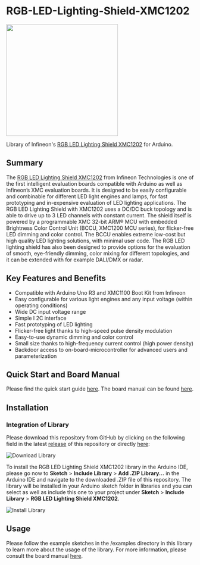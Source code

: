 # RGB-LED-Lighting-Shield-XMC1202
<img src="https://www.infineon.com/export/sites/default/media/products/Microcontrollers/RGB_LED_Shield_with_XMC1202_plain.jpg_1716340521.jpg" width="300">

Library of Infineon's [RGB LED Lighting Shield XMC1202](https://www.infineon.com/cms/de/product/evaluation-boards/kit_led_xmc1202_as_01/) for Arduino.

## Summary
The [RGB LED Lighting Shield XMC1202](https://www.infineon.com/cms/de/product/evaluation-boards/kit_led_xmc1202_as_01/) from Infineon Technologies is one of the first intelligent evaluation boards compatible with Arduino as well as Infineon’s XMC evaluation boards. It is designed to be easily configurable and combinable for different LED light engines and lamps, for fast prototyping and in-expensive evaluation of LED lighting applications. 
The RGB LED Lighting Shield with XMC1202 uses a DC/DC buck topology and is able to drive up to 3 LED channels with constant current. The shield itself is powered by a programmable XMC 32-bit ARM® MCU with embedded Brightness Color Control Unit (BCCU, XMC1200 MCU series), for flicker-free LED dimming and color control. 
The BCCU enables extreme low-cost but high quality LED lighting solutions, with minimal user code. The RGB LED lighting shield has also been designed to provide options for the evaluation of smooth, eye-friendly dimming, color mixing for different topologies, and it can be extended with for example DALI/DMX or radar.

## Key Features and Benefits
* Compatible with Arduino Uno R3 and XMC1100 Boot Kit from Infineon
* Easy configurable for various light engines and any input voltage (within operating conditions)
* Wide DC input voltage range
* Simple I 2C interface
* Fast prototyping of LED lighting
* Flicker-free light thanks to high-speed pulse density modulation
* Easy-to-use dynamic dimming and color control
* Small size thanks to high-frequency current control (high power density)
* Backdoor access to on-board-microcontroller for advanced users and parameterization

## Quick Start and Board Manual
Please find the quick start guide [here](https://www.infineon.com/dgdl/Infineon-Quick_Start_Guide_RGB_LED_Lighting_Shield_with_XMC1202_for_Arduino.pdf-GS-v01_00-EN.pdf?fileId=5546d46249be182c0149cceef31d7373). The board manual can be found [here](https://www.infineon.com/dgdl/Infineon-Board_Manual_-_XMC1202_-_RGB_LED_Lighting_Shield_with_XMC1202_for_Arduino_-_v1_0-UM-v01_00-EN.pdf?fileId=5546d46249be182c0149ccca3860734d).

## Installation

### Integration of Library
Please download this repository from GitHub by clicking on the following field in the latest [release](https://github.com/Infineon/RGB-LED-Lighting-Shield-XMC1202/releases) of this repository or directly [here](https://github.com/Infineon/RGB-LED-Lighting-Shield-XMC1202/releases/download/V1.0.0/RGB-LED-Lighting-Shield-XMC1202.zip):

![Download Library](https://raw.githubusercontent.com/infineon/assets/master/Pictures/Releases_Generic.jpg)

To install the RGB LED Lighting Shield XMC1202 library in the Arduino IDE, please go now to **Sketch** > **Include Library** > **Add .ZIP Library...** in the Arduino IDE and navigate to the downloaded .ZIP file of this repository. The library will be installed in your Arduino sketch folder in libraries and you can select as well as include this one to your project under **Sketch** > **Include Library** > **RGB LED Lighting Shield XMC1202**.

![Install Library](https://raw.githubusercontent.com/infineon/assets/master/Pictures/Library_Install_ZIP.png)

## Usage
Please follow the example sketches in the /examples directory in this library to learn more about the usage of the library. For more information, please consult the board manual [here](https://www.infineon.com/dgdl/Infineon-Board_Manual_-_XMC1202_-_RGB_LED_Lighting_Shield_with_XMC1202_for_Arduino_-_v1_0-UM-v01_00-EN.pdf?fileId=5546d46249be182c0149ccca3860734d).
